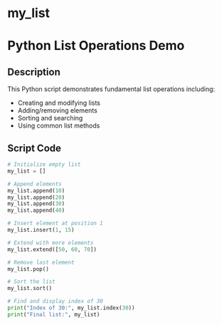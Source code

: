 # my_list
# Python List Operations Demo

## Description
This Python script demonstrates fundamental list operations including:
- Creating and modifying lists
- Adding/removing elements
- Sorting and searching
- Using common list methods

## Script Code
```python
# Initialize empty list
my_list = []

# Append elements
my_list.append(10)
my_list.append(20)
my_list.append(30)
my_list.append(40)

# Insert element at position 1
my_list.insert(1, 15)

# Extend with more elements
my_list.extend([50, 60, 70])

# Remove last element
my_list.pop()

# Sort the list
my_list.sort()

# Find and display index of 30
print("Index of 30:", my_list.index(30))
print("Final list:", my_list)
